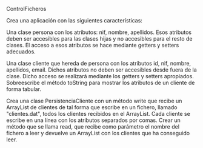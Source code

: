 ControlFicheros

Crea una aplicación con las siguientes características:

Una clase persona con los atributos: nif, nombre, apellidos.
Esos atributos deben ser accesibles para las clases hijas y no accesibles para el resto de clases.
El acceso a esos atributos se hace mediante getters y setters adecuados.

Una clase cliente que hereda de persona con los atributos id, nif, nombre, apellidos, email.
Dichos atributos no deben ser accesibles desde fuera de la clase.
Dicho acceso se realizará mediante los getters y setters apropiados.
Sobreescribe el método toString para mostrar los atributos de un cliente de forma tabular.

Crea una clase PersistenciaCliente con un método write que recibe un ArrayList de clientes de tal forma que escribe en un fichero, llamado "clientes.dat", todos los clientes recibidos en el ArrayList.
Cada cliente se escribe en una línea con los atributos separados por comas.
Crear un método que se llama read, que recibe como parámetro el nombre del fichero a leer y devuelve un ArrayList con los clientes que ha conseguido leer.